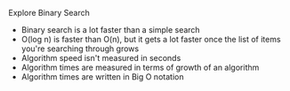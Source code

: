 Explore Binary Search

* Binary search is a lot faster than a simple search
* O(log n) is faster than O(n), but it gets a lot faster once the list of items you're searching through grows
* Algorithm speed isn't measured in seconds
* Algorithm times are measured in terms of growth of an algorithm
* Algorithm times are written in Big O notation
